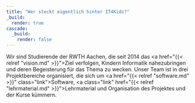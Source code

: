 ```yaml
---
title: "Wer steckt eigentlich hinter IT4Kids?"
_build:
  render: true
cascade:
  _build:
    render: false
---
```


Wir sind Studierende der RWTH Aachen, die seit 2014 das <a href="{{< relref "vision.md" >}}">Ziel</a> verfolgen, Kindern Informatik nahezubringen und deren Begeisterung für das Thema zu wecken. Unser Team ist in drei Projektbereiche organisiert, die sich um <a href="{{< relref "software.md" >}}" class="link">Software</a>, <a class="link" href="{{< relref "lehrmaterial.md" >}}">Lehrmaterial</a> und Organisation des Projektes und der Kurse kümmern.
